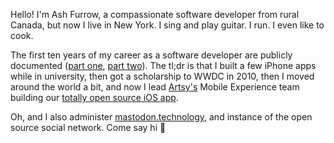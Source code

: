 Hello! I'm Ash Furrow, a compassionate software developer from rural Canada, but now I live in New York. I sing and play guitar. I run. I even like to cook.

The first ten years of my career as a software developer are publicly documented ([part one](https://ashfurrow.com/blog/5-years-of-ios/), [part two](https://ashfurrow.com/blog/5-more-years-of-building-software/)). The tl;dr is that I built a few iPhone apps while in university, then got a scholarship to WWDC in 2010, then I moved around the world a bit, and now I lead [Artsy's](https://www.artsy.net) Mobile Experience team building our [totally open source iOS app](https://github.com/artsy/eigen).

Oh, and I also administer [mastodon.technology](https://mastodon.technology/), and instance of the open source social network. Come say hi :wave:
